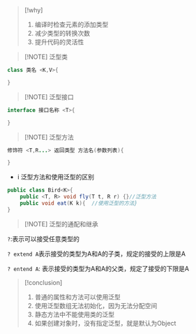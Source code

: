 
> [!why] 
> 1. 编译时检查元素的添加类型
> 2. 减少类型的转换次数
> 3. 提升代码的灵活性



> [!NOTE] 泛型类
```java
class 类名 <K,V>{

}
```



> [!NOTE] 泛型接口
```java
interface 接口名称 <T>{

}
```




> [!NOTE] 泛型方法

```java
修饰符 <T,R...> 返回类型 方法名(参数列表){

}
```


* i 泛型方法和使用泛型的区别
```java
public class Bird<K>{
	public <T, R> void fly(T t, R r) {}//泛型方法
	public void eat(K k){  //使用泛型的方法}
}
```





> [!NOTE] 泛型的通配和继承

`?`:表示可以接受任意类型的

`? extend A`表示接受的类型为A和A的子类，规定的接受的上限是A

`? entend A`: 表示接受的类型为A和A的父类，规定了接受的下限是A



> [!conclusion] 
> 1. 普通的属性和方法可以使用泛型
> 2. 使用泛型数组无法初始化，因为无法分配空间
> 3. 静态方法中不能使用类的泛型
> 4. 如果创建对象时，没有指定泛型，就是默认为Object